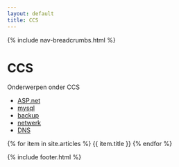 ```yaml
---
layout: default
title: CCS
---
```


{% include nav-breadcrumbs.html %}


# CCS
Onderwerpen onder CCS
* [ASP.net](asp/)
* [mysql](mysql)
* [backup](backup/)
* [netwerk](netwerk/)
* [DNS](DNS/)




{% for item in site.articles %}
{{ item.title }}
{% endfor %}


{% include footer.html %}
